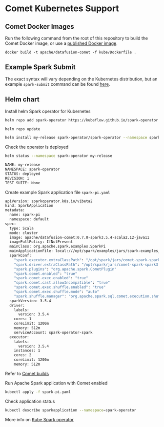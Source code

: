 <!---
  Licensed to the Apache Software Foundation (ASF) under one
  or more contributor license agreements.  See the NOTICE file
  distributed with this work for additional information
  regarding copyright ownership.  The ASF licenses this file
  to you under the Apache License, Version 2.0 (the
  "License"); you may not use this file except in compliance
  with the License.  You may obtain a copy of the License at

    http://www.apache.org/licenses/LICENSE-2.0

  Unless required by applicable law or agreed to in writing,
  software distributed under the License is distributed on an
  "AS IS" BASIS, WITHOUT WARRANTIES OR CONDITIONS OF ANY
  KIND, either express or implied.  See the License for the
  specific language governing permissions and limitations
  under the License.
-->

# Comet Kubernetes Support

## Comet Docker Images

Run the following command from the root of this repository to build the Comet Docker image, or use a [published
Docker image](https://hub.docker.com/r/apache/datafusion-comet).

```shell
docker build -t apache/datafusion-comet -f kube/Dockerfile .
```

## Example Spark Submit

The exact syntax will vary depending on the Kubernetes distribution, but an example `spark-submit` command can be
found [here](https://github.com/apache/datafusion-comet/tree/main/benchmarks).

## Helm chart

Install helm Spark operator for Kubernetes
```bash
helm repo add spark-operator https://kubeflow.github.io/spark-operator

helm repo update

helm install my-release spark-operator/spark-operator --namespace spark-operator --create-namespace --set webhook.enable=true
````

Check the operator is deployed
```bash
helm status --namespace spark-operator my-release

NAME: my-release
NAMESPACE: spark-operator
STATUS: deployed
REVISION: 1
TEST SUITE: None
```

Create example Spark application file `spark-pi.yaml`
```bash
apiVersion: sparkoperator.k8s.io/v1beta2
kind: SparkApplication
metadata:
  name: spark-pi
  namespace: default
spec:
  type: Scala
  mode: cluster
  image: apache/datafusion-comet:0.7.0-spark3.5.4-scala2.12-java11
  imagePullPolicy: IfNotPresent
  mainClass: org.apache.spark.examples.SparkPi
  mainApplicationFile: local:///opt/spark/examples/jars/spark-examples_2.12-3.5.4.jar
  sparkConf:
    "spark.executor.extraClassPath": "/opt/spark/jars/comet-spark-spark3.5_2.12-0.7.0.jar"
    "spark.driver.extraClassPath": "/opt/spark/jars/comet-spark-spark3.5_2.12-0.7.0.jar"
    "spark.plugins": "org.apache.spark.CometPlugin"
    "spark.comet.enabled": "true"
    "spark.comet.exec.enabled": "true"
    "spark.comet.cast.allowIncompatible": "true"
    "spark.comet.exec.shuffle.enabled": "true"
    "spark.comet.exec.shuffle.mode": "auto"
    "spark.shuffle.manager": "org.apache.spark.sql.comet.execution.shuffle.CometShuffleManager"
  sparkVersion: 3.5.4
  driver:
    labels:
      version: 3.5.4
    cores: 1
    coreLimit: 1200m
    memory: 512m
    serviceAccount: spark-operator-spark
  executor:
    labels:
      version: 3.5.4
    instances: 1
    cores: 2
    coreLimit: 1200m
    memory: 512m
```
Refer to [Comet builds](#comet-docker-images)

Run Apache Spark application with Comet enabled
```bash
kubectl apply -f spark-pi.yaml
```

Check application status
```bash
kubectl describe sparkapplication --namespace=spark-operator
```
More info on [Kube Spark operator](https://www.kubeflow.org/docs/components/spark-operator/getting-started/)